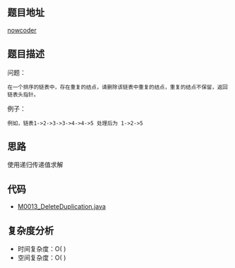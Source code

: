 <!--
 * @Date        : 2020-05-02 20:37:47
 * @LastEditors : anlzou
 * @Github      : https://github.com/anlzou
 * @LastEditTime: 2020-06-21 21:49:38
 * @FilePath    : \algorithm\problems\M0013_deleteDuplicationListnode.md
 * @Describe    : 
 -->
## 题目地址

[nowcoder](https://www.nowcoder.com/practice/fc533c45b73a41b0b44ccba763f866ef?tpId=13&tqId=11209&tPage=1&rp=1&ru=/ta/coding-interviews&qru=/ta/coding-interviews/question-ranking&from=cyc_github)

## 题目描述

问题：
```
在一个排序的链表中，存在重复的结点，请删除该链表中重复的结点，重复的结点不保留，返回链表头指针。 
```
例子：
```
例如，链表1->2->3->3->4->4->5 处理后为 1->2->5
```

## 思路
使用递归传递值求解

## 代码
- [M0013_DeleteDuplication.java](../code/M0013_DeleteDuplication.java)

## 复杂度分析

- 时间复杂度：O( )
- 空间复杂度：O( )
